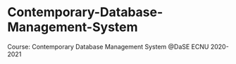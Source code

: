 # Contemporary-Database-Management-System
Course: Contemporary Database Management System @DaSE ECNU 2020-2021
